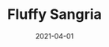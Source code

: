 ---
description: "Pattern%3A%20Fluffy%20%7C%20Color%3A%20Sangria%20%7C%20width%3A%2054%u201D%20%7C%20Content%3A%20100%25%20Polyester%20%7C%20Abrasion%3A%2050%2C000%20Double%20Rubs%20-%20Wyzenbeek%20Method%20%7C%20Repeat%3A%20n/a%20%7C%20Finish%3A%20INCASE%20by%20CRYPTON%20%7C%20Flammability%3A%20NFPA%20260%2C%20UFAC%20Class%201%2C%20CAL%20117%20%7C%20Applications%3A%20Contract%20/%20Hospitality%2C%20Residential%20%7C%20"
tags: 
  - "Lark Fontaine"
  - "Fluffy"
  - "Textiles"
image_primary: "img/Sangria_large.jpg"
href: "https://www.larkfontaine.com/collections/textiles/products/fluffy-sangria"
designer: "Lark Fontaine"
title: "Fluffy Sangria"
category: "Textiles"
subtitle: ""
manufacturer: "Lark Fontaine"
slug: "/manufacturers/lark-fontaine/textiles/lark-fontaine-fluffy-sangria"
date: "2021-04-01"
---